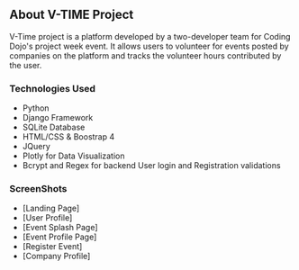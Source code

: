 ## About V-TIME Project ##
V-Time project is a platform developed by a two-developer team for Coding Dojo's project week event. It allows users to volunteer for events posted by companies on the platform and tracks the volunteer hours contributed by the user. 
### Technologies Used ###
* Python
* Django Framework
* SQLite Database
* HTML/CSS & Boostrap 4
* JQuery
* Plotly for Data Visualization
* Bcrypt and Regex for backend User login and Registration validations
### ScreenShots ###
* [Landing Page]
* [User Profile]
* [Event Splash Page]
* [Event Profile Page]
* [Register Event]
* [Company Profile]
